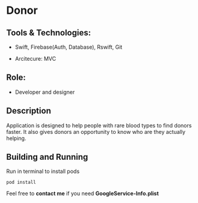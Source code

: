 # Donor

## Tools & Technologies: 

* Swift, Firebase(Auth, Database), Rswift, Git

* Arcitecure:  MVC


## Role: 

* Developer and designer 


## Description

Application is designed to help people with rare blood types to find donors faster. It also gives donors an opportunity to know who are they actually helping.

## Building and Running

Run in terminal to install pods

```
pod install
```
Feel free to **contact me** if you need **GoogleService-Info.plist**
